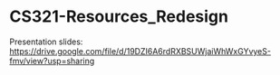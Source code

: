 # CS321-Resources_Redesign

Presentation slides: https://drive.google.com/file/d/19DZI6A6rdRXBSUWjaiWhWxGYvyeS-fmv/view?usp=sharing
